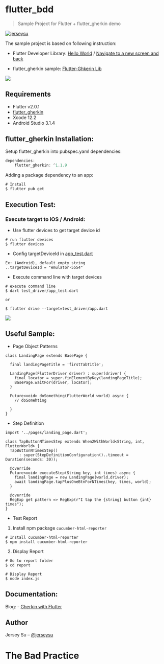 # flutter_bdd
> Sample Project for Flutter + flutter_gherkin demo

[![jerseysu](https://circleci.com/gh/jerseysu/flutter_bdd.svg?style=svg)](https://app.circleci.com/pipelines/github/jerseysu/flutter_bdd)

The sample project is based on following instruction:

- Flutter Developer Library: [Hello World](https://github.com/flutter/flutter/tree/master/examples/hello_world) / [Navigate to a new screen and back](https://flutter.dev/docs/cookbook/navigation/navigation-basics)


- flutter_gherkin  sample: [Flutter-Ghkerin Lib](https://github.com/jonsamwell/flutter_gherkin)

![](flutter_bdd_demo_iOS.gif)

## Requirements

- Flutter v2.0.1
- [flutter_gherkin](https://pub.dartlang.org/packages/flutter_gherkin)
- Xcode 12.2
- Android Studio 3.1.4

## flutter_gherkin Installation:

Setup flutter_gherkin into pubspec.yaml dependencies:

```dart
dependencies:
    flutter_gherkin: ^1.1.9
```

Adding a package dependency to an app:
```
# Install
$ flutter pub get
```

## Execution Test:

### Execute target to iOS / Android:
- Use flutter devices to get target device id
```
# run flutter devices
$ flutter devices
```

- Config targetDeviceId in [app_test.dart](test/app_test.dart#L24)
```
Ex: (Android), default empty string
..targetDeviceId = "emulator-5554"
```

- Execute command line with target devices
```
# execute command line
$ dart test_driver/app_test.dart

or 

$ flutter drive --target=test_driver/app.dart
```

![](flutter_bdd_demo_Andriod.gif)

## Useful Sample:

- Page Object Patterns
```
class LandingPage extends BasePage {

  final landingPageTitle = 'firstTabTitle';

  LandingPage(FlutterDriver driver) : super(driver) {
    final locator = super.finElementByKey(landingPageTitle);
    BasePage.waitFor(driver, locator);
  }

  Future<void> doSomething(FlutterWorld world) async {
    // doSomehting

  }
}
```

- Step Definition
```
import '../pages/landing_page.dart';

class TapButtonNTimesStep extends When2WithWorld<String, int, FlutterWorld> {
  TapButtonNTimesStep()
      : super(StepDefinitionConfiguration()..timeout = Duration(seconds: 30));

  @override
  Future<void> executeStep(String key, int times) async {
    final landingPage = new LandingPage(world.driver);
    await landingPage.tapPlusOneBtnForNTimes(key, times, world);
  }

  @override
  RegExp get pattern => RegExp(r"I tap the {string} button {int} times");
}

```

- Test Report

1. Install npm package `cucumber-html-reporter`  
```
# Install cucumber-html-reporter
$ npm install cucumber-html-reporter
```

2. Display Report
```
# Go to report folder
$ cd report

# Display Report
$ node index.js
```

## Documentation:

Blog: - [Gherkin with Flutter](https://medium.com/@loverjersey/%E7%8E%A9%E4%B8%80%E7%8E%A9-flutter-gherkin-gherkin-with-flutter-b84e246f50a2)


## Author

Jersey Su – [@jerseysu](https://twitter.com/jerseysu) 

# The Bad Practice

